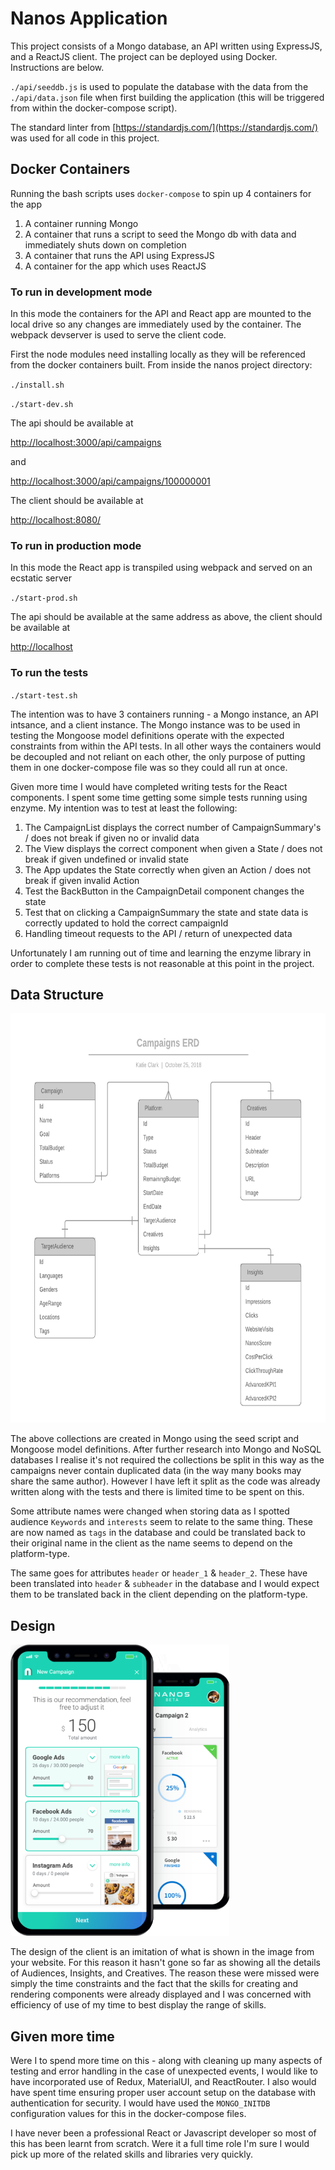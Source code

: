 # Nanos Application

This project consists of a Mongo database, an API written using ExpressJS, and a ReactJS client. The 
project can be deployed using Docker. Instructions are below.

`./api/seeddb.js` is used to populate the database with the data from the `./api/data.json` file when 
first building the application (this will be triggered from within the docker-compose script).

The standard linter from [https://standardjs.com/](https://standardjs.com/) was used for all code in this
project.

## Docker Containers
Running the bash scripts uses `docker-compose` to spin up 4 containers for the app
1. A container running Mongo
2. A container that runs a script to seed the Mongo db with data and immediately shuts down on completion
3. A container that runs the API using ExpressJS
4. A container for the app which uses ReactJS

### To run in development mode
In this mode the containers for the API and React app are mounted to the local drive so any changes are 
immediately used by the container. The webpack devserver is used to serve the client code.

First the node modules need installing locally as they will be referenced from the docker containers
built. From inside the nanos project directory:

`./install.sh`

`./start-dev.sh`

The api should be available at

[http://localhost:3000/api/campaigns](http://localhost:3000/api/campaigns)

and

[http://localhost:3000/api/campaigns/100000001](http://localhost:3000/api/campaigns/100000001)

The client should be available at 

[http://localhost:8080/](http://localhost:8080/)

### To run in production mode
In this mode the React app is transpiled using webpack and served on an ecstatic server

`./start-prod.sh` 

The api should be available at the same address as above, the client should be available at 

[http://localhost](http://localhost)


### To run the tests

`./start-test.sh`

The intention was to have 3 containers running - a Mongo instance, an API intsance, and a client 
instance. The Mongo instance was to be used in testing the Mongoose model definitions operate with the 
expected constraints from within the API tests. In all other ways the containers would be decoupled and 
not reliant on each other, the only purpose of putting them in one docker-compose file was so they could
all run at once.

Given more time I would have completed writing tests for the React components. I spent some time getting 
some simple tests running using enzyme. My intention was to test at least the following:
1. The CampaignList displays the correct number of CampaignSummary's / does not break if given no or 
invalid data
2. The View displays the correct component when given a State / does not break if given undefined or 
invalid state
3. The App updates the State correctly when given an Action / does not break if given invalid Action
4. Test the BackButton in the CampaignDetail component changes the state
5. Test that on clicking a CampaignSummary the state and state data is correctly updated to hold the 
correct campaignId
6. Handling timeout requests to the API / return of unexpected data

Unfortunately I am running out of time and learning the enzyme library in order to complete these tests 
is not reasonable at this point in the project.

## Data Structure
<img src="nanosCampaignERD.png" width="720px" height="655px" />

The above collections are created in Mongo using the seed script and Mongoose model definitions. After 
further research into Mongo and NoSQL databases I realise it's not required the collections be split in 
this way as the campaigns never contain duplicated data (in the way many books may share the same author). 
However I have left it split as the code was already written along with the tests and there is limited
time to be spent on this. 

Some attribute names were changed when storing data as I spotted audience `Keywords` and `interests` seem to 
relate to the same thing. These are now named as `tags` in the database and could be translated back to
their original name in the client as the name seems to depend on the platform-type.

The same goes for attributes `header` or `header_1` & `header_2`. These have been translated into `header` & 
`subheader` in the database and I would expect them to be translated back in the client depending on the
platform-type.

## Design

<img src="double-phones.png" width="350px" height="466px" />

The design of the client is an imitation of what is shown in the image from your website. For 
this reason it hasn't gone so far as showing all the details of Audiences, Insights, and Creatives. The
reason these were missed were simply the time constraints and the fact that the skills for creating and
rendering components were already displayed and I was concerned with efficiency of use of my time to best 
display the range of skills.

## Given more time

Were I to spend more time on this - along with cleaning up many aspects of testing and error handling in
the case of unexpected events, I would like to have incorporated use of Redux, MaterialUI, and ReactRouter. 
I also would have spent time ensuring proper user account setup on the database with authentication for 
security. I would have used the `MONGO_INITDB` configuration values for this in the docker-compose files. 

I have never been a professional React or Javascript developer so most of this has been learnt from 
scratch. Were it a full time role I'm sure I would pick up more of the related skills and libraries very
quickly.